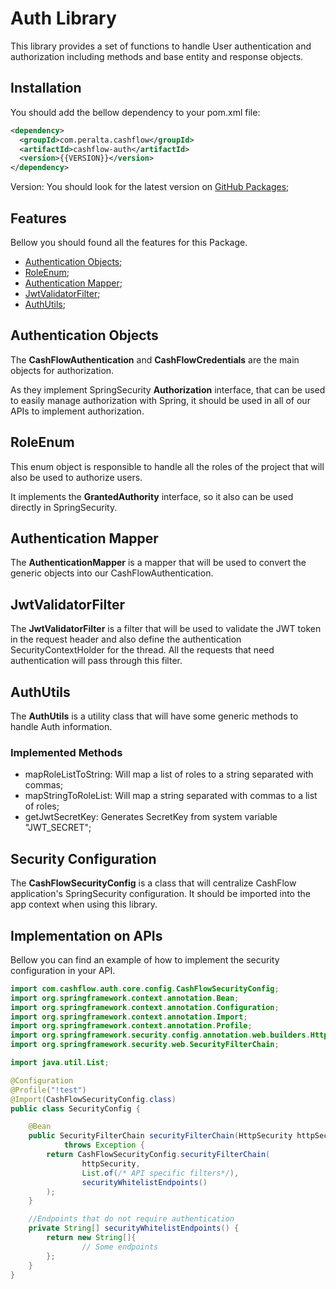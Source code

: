 # Auth Library

This library provides a set of functions to handle User authentication and authorization
including methods and base entity and response objects.

## Installation

You should add the bellow dependency to your pom.xml file:

```xml
<dependency>
  <groupId>com.peralta.cashflow</groupId>
  <artifactId>cashflow-auth</artifactId>
  <version>{{VERSION}}</version>
</dependency>
```

Version: You should look for the latest version on [GitHub Packages](https://github.com/Peralta-CashFlow/CashFlow-Libraries/packages/2432218);

## Features

Bellow you should found all the features for this Package.

- [Authentication Objects](#authentication-objects);
- [RoleEnum](#roleenum);
- [Authentication Mapper](#authentication-mapper);
- [JwtValidatorFilter](#jwtvalidatorfilter);
- [AuthUtils](#authutils);

## Authentication Objects

The __CashFlowAuthentication__ and __CashFlowCredentials__ are the main objects for authorization. 

As they implement SpringSecurity __Authorization__ interface, that can be used to easily manage authorization with Spring,
it should be used in all of our APIs to implement authorization.

## RoleEnum

This enum object is responsible to handle all the roles of the project that will also be used to authorize users.

It implements the __GrantedAuthority__ interface, so it also can be used directly in SpringSecurity.

## Authentication Mapper

The __AuthenticationMapper__ is a mapper that will be used to convert the generic objects into our CashFlowAuthentication.

## JwtValidatorFilter

The __JwtValidatorFilter__ is a filter that will be used to validate the JWT token in the request header and 
also define the authentication SecurityContextHolder for the thread.
All the requests that need authentication will pass through this filter.

## AuthUtils

The __AuthUtils__ is a utility class that will have some generic methods to handle Auth information.

### Implemented Methods

- mapRoleListToString: Will map a list of roles to a string separated with commas;
- mapStringToRoleList: Will map a string separated with commas to a list of roles;
- getJwtSecretKey: Generates SecretKey from system variable "JWT_SECRET";

## Security Configuration

The __CashFlowSecurityConfig__ is a class that will centralize CashFlow application's SpringSecurity configuration. It 
should be imported into the app context when using this library.

## Implementation on APIs

Bellow you can find an example of how to implement the security configuration in your API.

```java
import com.cashflow.auth.core.config.CashFlowSecurityConfig;
import org.springframework.context.annotation.Bean;
import org.springframework.context.annotation.Configuration;
import org.springframework.context.annotation.Import;
import org.springframework.context.annotation.Profile;
import org.springframework.security.config.annotation.web.builders.HttpSecurity;
import org.springframework.security.web.SecurityFilterChain;

import java.util.List;

@Configuration
@Profile("!test")
@Import(CashFlowSecurityConfig.class)
public class SecurityConfig {

    @Bean
    public SecurityFilterChain securityFilterChain(HttpSecurity httpSecurity)
            throws Exception {
        return CashFlowSecurityConfig.securityFilterChain(
                httpSecurity,
                List.of(/* API specific filters*/),
                securityWhitelistEndpoints()
        );
    }

    //Endpoints that do not require authentication
    private String[] securityWhitelistEndpoints() {
        return new String[]{
                // Some endpoints
        };
    }
}
```